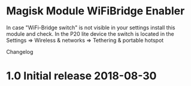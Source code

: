 # Magisk Module WiFiBridge Enabler

In case "WiFi-Bridge switch" is not visible in your settings install this module and check.
In the P20 lite device the switch is located in the Settings => Wireless & networks => Tethering & portable hotspot

Changelog
# 1.0 Initial release 2018-08-30
